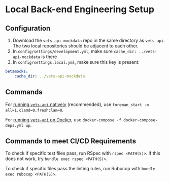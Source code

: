# Local Back-end Engineering Setup

## Configuration

1. Download the `vets-api-mockdata` repo in the same directory as `vets-api`. The two local repositories should be adjacent to each other.
2. In `config/settings/development.yml`, make sure `cache_dir: ../vets-api-mockdata` is there
3. In `config/settings.local.yml`, make sure this key is present:

```yaml
betamocks:
    cache_dir: ../vets-api-mockdata
```

## Commands

For [running `vets-api` natively](https://github.com/department-of-veterans-affairs/vets-api/blob/master/docs/setup/native.md) (recommended), use `foreman start -m all=1,clamd=0,freshclam=0`.

For [running `vets-api` on Docker](https://github.com/department-of-veterans-affairs/vets-api/blob/master/docs/setup/docker.md), use `docker-compose -f docker-compose-deps.yml up`.

## Commands to meet CI/CD Requirements

To check if specific test files pass, run RSpec with `rspec <PATH(S)>`. If this does not work, try `bundle exec rspec <PATH(S)>`.

To check if specific files pass the linting rules, run Rubocop with `bundle exec rubocop <PATH(S)>`.
